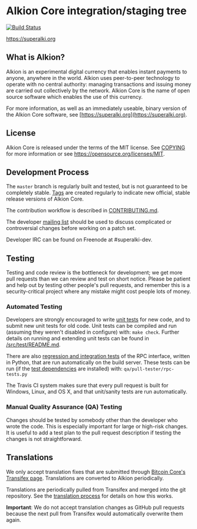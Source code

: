 Alkion Core integration/staging tree
=====================================

[![Build Status](https://travis-ci.org/superalki-project/superalki.svg?branch=master)](https://travis-ci.org/superalki-project/superalki)

https://superalki.org

What is Alkion?
----------------

Alkion is an experimental digital currency that enables instant payments to
anyone, anywhere in the world. Alkion uses peer-to-peer technology to operate
with no central authority: managing transactions and issuing money are carried
out collectively by the network. Alkion Core is the name of open source
software which enables the use of this currency.

For more information, as well as an immediately useable, binary version of
the Alkion Core software, see [https://superalki.org](https://superalki.org).

License
-------

Alkion Core is released under the terms of the MIT license. See [COPYING](COPYING) for more
information or see https://opensource.org/licenses/MIT.

Development Process
-------------------

The `master` branch is regularly built and tested, but is not guaranteed to be
completely stable. [Tags](https://github.com/superalki-project/superalki/tags) are created
regularly to indicate new official, stable release versions of Alkion Core.

The contribution workflow is described in [CONTRIBUTING.md](CONTRIBUTING.md).

The developer [mailing list](https://groups.google.com/forum/#!forum/superalki-dev)
should be used to discuss complicated or controversial changes before working
on a patch set.

Developer IRC can be found on Freenode at #superalki-dev.

Testing
-------

Testing and code review is the bottleneck for development; we get more pull
requests than we can review and test on short notice. Please be patient and help out by testing
other people's pull requests, and remember this is a security-critical project where any mistake might cost people
lots of money.

### Automated Testing

Developers are strongly encouraged to write [unit tests](src/test/README.md) for new code, and to
submit new unit tests for old code. Unit tests can be compiled and run
(assuming they weren't disabled in configure) with: `make check`. Further details on running
and extending unit tests can be found in [/src/test/README.md](/src/test/README.md).

There are also [regression and integration tests](/qa) of the RPC interface, written
in Python, that are run automatically on the build server.
These tests can be run (if the [test dependencies](/qa) are installed) with: `qa/pull-tester/rpc-tests.py`

The Travis CI system makes sure that every pull request is built for Windows, Linux, and OS X, and that unit/sanity tests are run automatically.

### Manual Quality Assurance (QA) Testing

Changes should be tested by somebody other than the developer who wrote the
code. This is especially important for large or high-risk changes. It is useful
to add a test plan to the pull request description if testing the changes is
not straightforward.

Translations
------------

We only accept translation fixes that are submitted through [Bitcoin Core's Transifex page](https://www.transifex.com/projects/p/bitcoin/).
Translations are converted to Alkion periodically.

Translations are periodically pulled from Transifex and merged into the git repository. See the
[translation process](doc/translation_process.md) for details on how this works.

**Important**: We do not accept translation changes as GitHub pull requests because the next
pull from Transifex would automatically overwrite them again.

